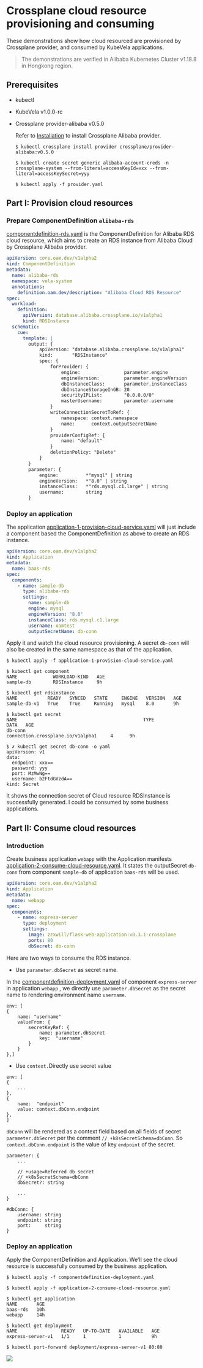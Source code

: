 # Crossplane cloud resource provisioning and consuming 

These demonstrations show how cloud resourced are provisioned by Crossplane provider, and consumed by KubeVela applications.

> The demonstrations are verified in Alibaba Kubernetes Cluster v1.18.8 in Hongkong region.

## Prerequisites
- kubectl

- KubeVela v1.0.0-rc
  
- Crossplane provider-alibaba v0.5.0
  
  Refer to [Installation](https://github.com/crossplane/provider-alibaba/releases/tag/v0.5.0) to install Crossplane Alibaba provider.

  ```
  $ kubectl crossplane install provider crossplane/provider-alibaba:v0.5.0

  $ kubectl create secret generic alibaba-account-creds -n crossplane-system --from-literal=accessKeyId=xxx --from-literal=accessKeySecret=yyy

  $ kubectl apply -f provider.yaml
  ```

## Part I: Provision cloud resources

### Prepare ComponentDefinition `alibaba-rds`

[componentdefinition-rds.yaml](./componentdefinition-rds.yaml) is the ComponentDefinition for Alibaba RDS cloud resource,
which aims to create an RDS instance from Alibaba Cloud by Crossplane Alibaba provider.

```yaml
apiVersion: core.oam.dev/v1alpha2
kind: ComponentDefinition
metadata:
  name: alibaba-rds
  namespace: vela-system
  annotations:
    definition.oam.dev/description: "Alibaba Cloud RDS Resource"
spec:
  workload:
    definition:
      apiVersion: database.alibaba.crossplane.io/v1alpha1
      kind: RDSInstance
  schematic:
    cue:
      template: |
        output: {
        	apiVersion: "database.alibaba.crossplane.io/v1alpha1"
        	kind:       "RDSInstance"
        	spec: {
        		forProvider: {
        			engine:                parameter.engine
        			engineVersion:         parameter.engineVersion
        			dbInstanceClass:       parameter.instanceClass
        			dbInstanceStorageInGB: 20
        			securityIPList:        "0.0.0.0/0"
        			masterUsername:        parameter.username
        		}
        		writeConnectionSecretToRef: {
        			namespace: context.namespace
        			name:      context.outputSecretName
        		}
        		providerConfigRef: {
        			name: "default"
        		}
        		deletionPolicy: "Delete"
        	}
        }
        parameter: {
        	engine:          *"mysql" | string
        	engineVersion:   *"8.0" | string
        	instanceClass:   *"rds.mysql.c1.large" | string
        	username:        string
        }

```

### Deploy an application

The application [application-1-provision-cloud-service.yaml](./application-1-provision-cloud-service.yaml) will just include
a component based the ComponentDefinition as above to create an RDS instance.

```yaml
apiVersion: core.oam.dev/v1alpha2
kind: Application
metadata:
  name: baas-rds
spec:
  components:
    - name: sample-db
      type: alibaba-rds
      settings:
        name: sample-db
        engine: mysql
        engineVersion: "8.0"
        instanceClass: rds.mysql.c1.large
        username: oamtest
        outputSecretName: db-conn

```

Apply it and watch the cloud resource provisioning. A secret `db-conn` will also be created in the same namespace as that of
the application.

```shell
$ kubectl apply -f application-1-provision-cloud-service.yaml

$ kubectl get component
NAME             WORKLOAD-KIND   AGE
sample-db        RDSInstance     9h

$ kubectl get rdsinstance
NAME           READY   SYNCED   STATE     ENGINE   VERSION   AGE
sample-db-v1   True    True     Running   mysql    8.0       9h

$ kubectl get secret
NAME                                              TYPE                                  DATA   AGE
db-conn                                           connection.crossplane.io/v1alpha1     4      9h

$ ✗ kubectl get secret db-conn -o yaml
apiVersion: v1
data:
  endpoint: xxx==
  password: yyy
  port: MzMwNg==
  username: b2FtdGVzdA==
kind: Secret
```

It shows the connection secret of Cloud resource RDSInstance is successfully generated. I could be consumed by some business
applications.

## Part II: Consume cloud resources

### Introduction
Create business application `webapp` with the Application manifests [application-2-consume-cloud-resource.yaml](./application-2-consume-cloud-resource.yaml).
It states the outputSecret `db-conn` from component `sample-db` of application `baas-rds` will be used.

```yaml
apiVersion: core.oam.dev/v1alpha2
kind: Application
metadata:
  name: webapp
spec:
  components:
    - name: express-server
      type: deployment
      settings:
        image: zzxwill/flask-web-application:v0.3.1-crossplane
        ports: 80
        dbSecret: db-conn
```

Here are two ways to consume the RDS instance.

- Use `parameter.dbSecret` as secret name.

In the [componentdefinition-deployment.yaml](./componentdefinition-deployment.yaml) of component `express-server` in 
application `webapp` , we directly use `parameter.dbSecret` as the secret name to rendering environment name `username`.

```cue
env: [
{
    name: "username"
    valueFrom: {
        secretKeyRef: {
            name: parameter.dbSecret
            key:  "username"
        }
    }
},]
```

- Use `context.`Directly use secret value

```cue
env: [
{
    ...
},
{
    name:  "endpoint"
    value: context.dbConn.endpoint
},
]
```

`dbConn` will be rendered as a context field based on all fields of secret `parameter.dbSecret` per the comment 
`// +k8sSecretSchema=dbConn`. So `context.dbConn.endpoint` is the value of key `endpoint` of the secret.

```cue
parameter: {
    ...

	// +usage=Referred db secret
	// +k8sSecretSchema=dbConn
	dbSecret?: string
    
    ...
}

#dbConn: {
    username: string
    endpoint: string
    port:     string
}
```

### Deploy an application

Apply the ComponentDefinition and Application. We'll see the cloud resource is successfully consumed by the business application.

```shell
$ kubectl apply -f componentdefinition-deployment.yaml

$ kubectl apply -f application-2-consume-cloud-resource.yaml

$ kubectl get application
NAME       AGE
baas-rds   10h
webapp     14h

$ kubectl get deployment
NAME                READY   UP-TO-DATE   AVAILABLE   AGE
express-server-v1   1/1     1            1           9h

$ kubectl port-forward deployment/express-server-v1 80:80
```

![](./visit-application.jpg)
